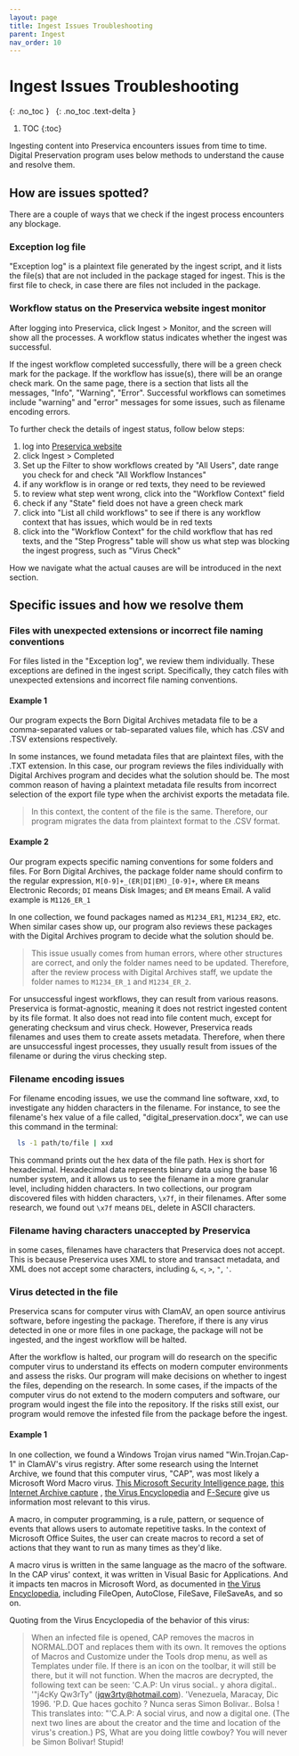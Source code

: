 ```yaml
---
layout: page
title: Ingest Issues Troubleshooting
parent: Ingest
nav_order: 10
---
```


# Ingest Issues Troubleshooting

{: .no_toc }
&nbsp;
{: .no_toc .text-delta }

1. TOC
{:toc}

Ingesting content into Preservica encounters issues from time to time.
Digital Preservation program uses below methods to understand the cause and
resolve them.

## How are issues spotted?

There are a couple of ways that we check if the ingest process encounters any blockage.

### Exception log file

"Exception log" is a plaintext file generated by the ingest script,
and it lists the file(s) that are not included in the package staged for ingest.
This is the first file to check, in case there are files not included in the package.

### Workflow status on the Preservica website ingest monitor

After logging into Preservica, click Ingest > Monitor, and the screen will
show all the processes. A workflow status indicates whether the ingest was successful.

If the ingest workflow completed successfully, there will be a green check mark for the
package. If the workflow has issue(s), there will be an orange check mark.
On the same page, there is a section that lists all the messages, "Info", "Warning",
"Error". Successful workflows can sometimes include "warning" and "error" messages for
some issues, such as filename encoding errors.

To further check the details of ingest status, follow below steps:

1. log into [Preservica website](https://nypl.preservica.com/)
2. click Ingest > Completed
3. Set up the Filter to show workflows created by "All Users",
   date range you check for and check "All Workflow Instances"
4. if any workflow is in orange or red texts, they need to be reviewed
5. to review what step went wrong, click into the "Workflow Context" field
6. check if any "State" field does not have a green check mark
7. click into "List all child workflows" to see if there is any workflow
   context that has issues, which would be in red texts
8. click into the "Workflow Context" for the child workflow that has red texts,
   and the "Step Progress" table will show us what step was blocking the
   ingest progress, such as "Virus Check"

How we navigate what the actual causes are will be introduced in the next section.

## Specific issues and how we resolve them

### Files with unexpected extensions or incorrect file naming conventions

For files listed in the "Exception log", we review them individually. These exceptions
are defined in the ingest script. Specifically, they catch files with unexpected
extensions and incorrect file naming conventions.

#### Example 1

Our program expects the Born Digital Archives metadata file to
be a comma-separated values or tab-separated values file, which has .CSV and .TSV
extensions respectively.

In some instances, we found metadata files that are plaintext files, with the .TXT
extension. In this case, our program reviews the files individually with Digital
Archives program and decides what the solution should be. The most common reason of
having a plaintext metadata file results from incorrect selection of the export file
type when the archivist exports the metadata file.

> In this context, the content of the file is the same. Therefore, our program
> migrates the data from plaintext format to the .CSV format.

#### Example 2

Our program expects specific naming conventions for some folders and files. For Born
Digital Archives, the package folder name should confirm to the regular expression,
`M[0-9]+_(ER|DI|EM)_[0-9]+`, where `ER` means Electronic Records; `DI` means Disk
Images; and `EM` means Email. A valid example is `M1126_ER_1`

In one collection, we found packages named as `M1234_ER1`, `M1234_ER2`, etc. When
similar cases show up, our program also reviews these packages with the Digital
Archives program to decide what the solution should be.

> This issue usually comes from human errors, where other structures are correct,
> and only the folder names need to be updated. Therefore, after the review process
> with Digital Archives staff, we update the folder names to `M1234_ER_1` and
> `M1234_ER_2`.

For unsuccessful ingest workflows, they can result from various reasons. Preservica is
format-agnostic, meaning it does not restrict ingested content by its file format.
It also does not read into file content much, except for generating checksum and
virus check. However, Preservica reads filenames and uses them to create assets metadata.
Therefore, when there are unsuccessful ingest processes, they usually result from issues
of the filename or during the virus checking step.

### Filename encoding issues

For filename encoding issues, we use the command line software,
xxd, to investigate any hidden characters in the filename. For instance, to see the filename's
hex value of a file called, "digital_preservation.docx", we can use this command
in the terminal:

  ```sh
    ls -1 path/to/file | xxd
  ```

This command prints out the hex data of the file path. Hex is short for hexadecimal. Hexadecimal
data represents binary data using the base 16 number system, and it allows us to see the filename
in a more granular level, including hidden characters.
In two collections, our program discovered files with hidden characters, `\x7f`, in their filenames.
After some research, we found out `\x7f` means `DEL`, delete in ASCII characters.

### Filename having characters unaccepted by Preservica

in some cases, filenames have characters that
Preservica does not accept. This is because Preservica uses XML to store and transact metadata, and
XML does not accept some characters, including `&`, `<`, `>`, `"`, `'`.

### Virus detected in the file

Preservica scans for computer virus with ClamAV, an open source antivirus
software, before ingesting the package. Therefore, if there is any virus detected in one or more
files in one package, the package will not be ingested, and the ingest workflow will be halted.

After the workflow is halted, our program will do research on the specific computer
virus to understand its effects on modern computer environments and assess the risks.
Our program will make decisions on whether to ingest the files, depending on the research.
In some cases, if the impacts of the computer virus do not extend to the modern computers
and software, our program would ingest the file into the repository. If the risks still
exist, our program would remove the infested file from the package before the ingest.

#### Example 1

In one collection, we found a Windows Trojan virus named "Win.Trojan.Cap-1" in
ClamAV's virus registry. After some research using the Internet Archive,
we found that this computer virus, "CAP", was most likely a Microsoft Word Macro virus.
[This Microsoft Security Intelligence page](https://www.microsoft.com/en-us/wdsi/threats/malware-encyclopedia-description?name=Virus%3AWM%2FCap.A),
[this Internet Archive capture](https://web.archive.org/web/20130729073004/http://vxheaven.org/29a/29a-2/29a-2.5_6)
, [the Virus Encyclopedia](http://virus.wikidot.com/cap) and [F-Secure](https://www.f-secure.com/v-descs/cap.shtml)
give us information most relevant to this virus.

A macro, in computer programming, is a rule, pattern, or sequence of events
that allows users to automate repetitive tasks. In the context of Microsoft Office
Suites, the user can create macros to record a set of actions that they want to
run as many times as they'd like.

A macro virus is written in the same language as the macro of the software.
In the CAP virus' context, it was written in Visual Basic for Applications.
And it impacts ten macros in Microsoft Word, as documented in
[the Virus Encyclopedia](http://virus.wikidot.com/cap), including FileOpen,
AutoClose, FileSave, FileSaveAs, and so on.

Quoting from the Virus Encyclopedia of the behavior of this virus:
> When an infected file is opened,
> CAP removes the macros in NORMAL.DOT and replaces them with its own.
> It removes the options of Macros and Customize under the Tools drop menu,
> as well as Templates under file. If there is an icon on the toolbar,
> it will still be there, but it will not function.
> When the macros are decrypted, the following text can be seen:
> 'C.A.P: Un virus social.. y ahora digital..
> '"j4cKy Qw3rTy" (jqw3rty@hotmail.com).
> 'Venezuela, Maracay, Dic 1996.
> 'P.D. Que haces gochito ? Nunca seras Simon Bolivar.. Bolsa !
> This translates into: "'C.A.P: A social virus, and now a digital one.
> (The next two lines are about the creator and the time and location of the virus's
> creation.) PS, What are you doing little cowboy? You will never be Simon Bolivar! Stupid!
